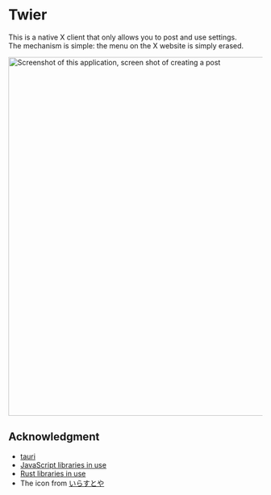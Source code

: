 # Twier
This is a native X client that only allows you to post and use settings.  
The mechanism is simple: the menu on the X website is simply erased.

<p>
  <img width="712" alt="Screenshot of this application, screen shot of creating a post" src="https://github.com/tasuren/twier/assets/45121209/1468093d-b773-4b25-ac75-7d8c19dc5dc9">
</p>

## Acknowledgment
- [tauri](https://tauri.app)
- [JavaScript libraries in use](https://github.com/tasuren/twier/tree/main/licenses/js.csv)
- [Rust libraries in use](https://github.com/tasuren/twier/tree/main/licenses/rust.csv)
- The icon from [いらすとや](https://www.irasutoya.com)
